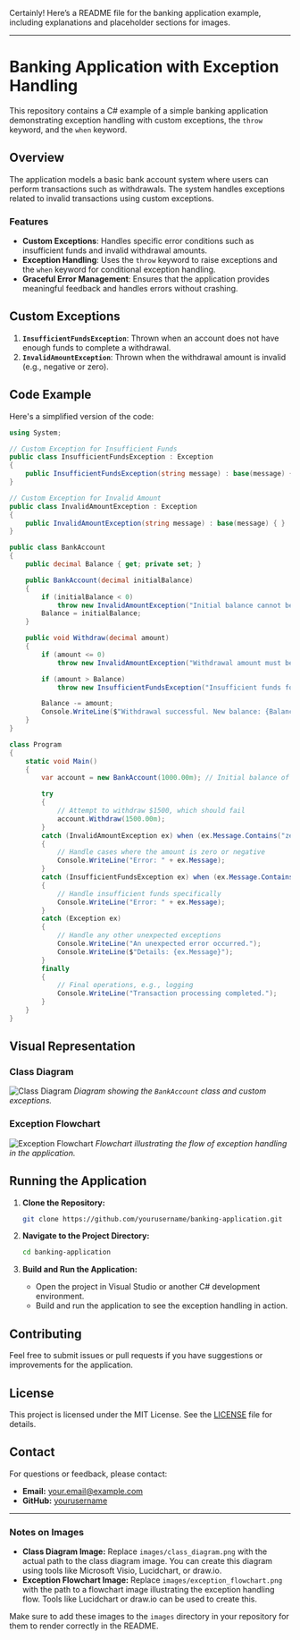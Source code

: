 Certainly! Here’s a README file for the banking application example, including explanations and placeholder sections for images.

---

# Banking Application with Exception Handling

This repository contains a C# example of a simple banking application demonstrating exception handling with custom exceptions, the `throw` keyword, and the `when` keyword.

## Overview

The application models a basic bank account system where users can perform transactions such as withdrawals. The system handles exceptions related to invalid transactions using custom exceptions.

### Features

- **Custom Exceptions**: Handles specific error conditions such as insufficient funds and invalid withdrawal amounts.
- **Exception Handling**: Uses the `throw` keyword to raise exceptions and the `when` keyword for conditional exception handling.
- **Graceful Error Management**: Ensures that the application provides meaningful feedback and handles errors without crashing.

## Custom Exceptions

1. **`InsufficientFundsException`**: Thrown when an account does not have enough funds to complete a withdrawal.
2. **`InvalidAmountException`**: Thrown when the withdrawal amount is invalid (e.g., negative or zero).

## Code Example

Here's a simplified version of the code:

```csharp
using System;

// Custom Exception for Insufficient Funds
public class InsufficientFundsException : Exception
{
    public InsufficientFundsException(string message) : base(message) { }
}

// Custom Exception for Invalid Amount
public class InvalidAmountException : Exception
{
    public InvalidAmountException(string message) : base(message) { }
}

public class BankAccount
{
    public decimal Balance { get; private set; }

    public BankAccount(decimal initialBalance)
    {
        if (initialBalance < 0)
            throw new InvalidAmountException("Initial balance cannot be negative.");
        Balance = initialBalance;
    }

    public void Withdraw(decimal amount)
    {
        if (amount <= 0)
            throw new InvalidAmountException("Withdrawal amount must be greater than zero.");

        if (amount > Balance)
            throw new InsufficientFundsException("Insufficient funds for this withdrawal.");

        Balance -= amount;
        Console.WriteLine($"Withdrawal successful. New balance: {Balance:C}");
    }
}

class Program
{
    static void Main()
    {
        var account = new BankAccount(1000.00m); // Initial balance of $1000

        try
        {
            // Attempt to withdraw $1500, which should fail
            account.Withdraw(1500.00m);
        }
        catch (InvalidAmountException ex) when (ex.Message.Contains("zero"))
        {
            // Handle cases where the amount is zero or negative
            Console.WriteLine("Error: " + ex.Message);
        }
        catch (InsufficientFundsException ex) when (ex.Message.Contains("Insufficient"))
        {
            // Handle insufficient funds specifically
            Console.WriteLine("Error: " + ex.Message);
        }
        catch (Exception ex)
        {
            // Handle any other unexpected exceptions
            Console.WriteLine("An unexpected error occurred.");
            Console.WriteLine($"Details: {ex.Message}");
        }
        finally
        {
            // Final operations, e.g., logging
            Console.WriteLine("Transaction processing completed.");
        }
    }
}
```

## Visual Representation

### **Class Diagram**

![Class Diagram](images/class_diagram.png)
*Diagram showing the `BankAccount` class and custom exceptions.*

### **Exception Flowchart**

![Exception Flowchart](images/exception_flowchart.png)
*Flowchart illustrating the flow of exception handling in the application.*

## Running the Application

1. **Clone the Repository:**
   ```bash
   git clone https://github.com/yourusername/banking-application.git
   ```
   
2. **Navigate to the Project Directory:**
   ```bash
   cd banking-application
   ```

3. **Build and Run the Application:**
   - Open the project in Visual Studio or another C# development environment.
   - Build and run the application to see the exception handling in action.

## Contributing

Feel free to submit issues or pull requests if you have suggestions or improvements for the application.

## License

This project is licensed under the MIT License. See the [LICENSE](LICENSE) file for details.

## Contact

For questions or feedback, please contact:

- **Email:** your.email@example.com
- **GitHub:** [yourusername](https://github.com/yourusername)

---

### **Notes on Images**

- **Class Diagram Image:** Replace `images/class_diagram.png` with the actual path to the class diagram image. You can create this diagram using tools like Microsoft Visio, Lucidchart, or draw.io.
- **Exception Flowchart Image:** Replace `images/exception_flowchart.png` with the path to a flowchart image illustrating the exception handling flow. Tools like Lucidchart or draw.io can be used to create this.

Make sure to add these images to the `images` directory in your repository for them to render correctly in the README.
